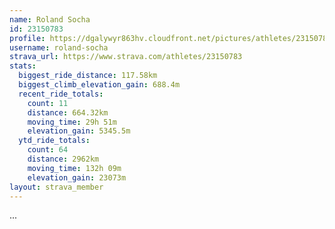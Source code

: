 ```yaml
---
name: Roland Socha
id: 23150783
profile: https://dgalywyr863hv.cloudfront.net/pictures/athletes/23150783/14745672/4/large.jpg
username: roland-socha
strava_url: https://www.strava.com/athletes/23150783
stats:
  biggest_ride_distance: 117.58km
  biggest_climb_elevation_gain: 688.4m
  recent_ride_totals:
    count: 11
    distance: 664.32km
    moving_time: 29h 51m
    elevation_gain: 5345.5m
  ytd_ride_totals:
    count: 64
    distance: 2962km
    moving_time: 132h 09m
    elevation_gain: 23073m
layout: strava_member
--- 
```

...
